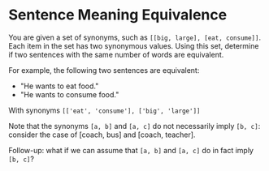 # Sentence Meaning Equivalence

You are given a set of synonyms, such as `[[big, large], [eat, consume]]`. Each item in the set has two synonymous values. Using this set, determine if two sentences with the same number of words are equivalent.

For example, the following two sentences are equivalent:
* "He wants to eat food."
* "He wants to consume food."  

With synonyms `[['eat', 'consume'], ['big', 'large']]`


Note that the synonyms `[a, b]` and `[a, c]` do not necessarily imply `[b, c]`: consider the case of [coach, bus] and [coach, teacher].

Follow-up: what if we can assume that `[a, b]` and `[a, c]` do in fact imply `[b, c]`?
